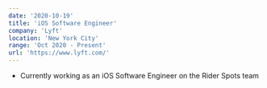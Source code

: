 ```yaml
---
date: '2020-10-19'
title: 'iOS Software Engineer'
company: 'Lyft'
location: 'New York City'
range: 'Oct 2020 - Present'
url: 'https://www.lyft.com/'
---
```


- Currently working as an iOS Software Engineer on the Rider Spots team
